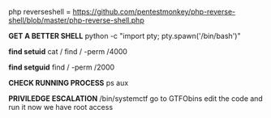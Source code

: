 php reverseshell = https://github.com/pentestmonkey/php-reverse-shell/blob/master/php-reverse-shell.php

__GET A BETTER SHELL__
python -c "import pty; pty.spawn('/bin/bash')"

__find setuid__
cat /
find / -perm /4000

__find setguid__
find / -perm /2000

__CHECK RUNNING PROCESS__
ps aux

__PRIVILEDGE ESCALATION__
/bin/systemctf
go to GTFObins
edit the code and run it
now we have root access



